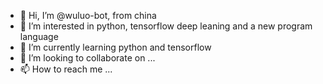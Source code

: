 - 👋 Hi, I’m @wuluo-bot, from china
- 👀 I’m interested in python, tensorflow deep leaning and a new program language 
- 🌱 I’m currently learning python and tensorflow
- 💞️ I’m looking to collaborate on ...
- 📫 How to reach me ...

<!---
wuluo-bot/wuluo-bot is a ✨ special ✨ repository because its `README.md` (this file) appears on your GitHub profile.
You can click the Preview link to take a look at your changes.
--->
